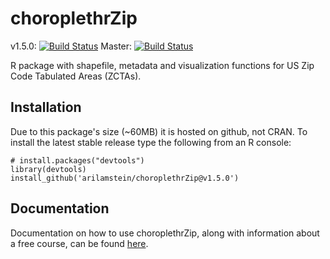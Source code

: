 # choroplethrZip

v1.5.0: [![Build Status](https://travis-ci.org/arilamstein/choroplethrZip.svg?branch=v1.4.0)](https://travis-ci.org/arilamstein/choroplethrZip/branches)
Master: [![Build Status](https://travis-ci.org/arilamstein/choroplethrZip.svg)](https://travis-ci.org/arilamstein/choroplethrZip)

R package with shapefile, metadata and visualization functions for US Zip Code Tabulated Areas (ZCTAs).

## Installation

Due to this package's size (~60MB) it is hosted on github, not CRAN. To install the latest stable release type the following from an R console:

```
# install.packages("devtools")
library(devtools)
install_github('arilamstein/choroplethrZip@v1.5.0')
```

## Documentation

Documentation on how to use choroplethrZip, along with information about a free course, can be found [here](http://www.arilamstein.com/open-source).
